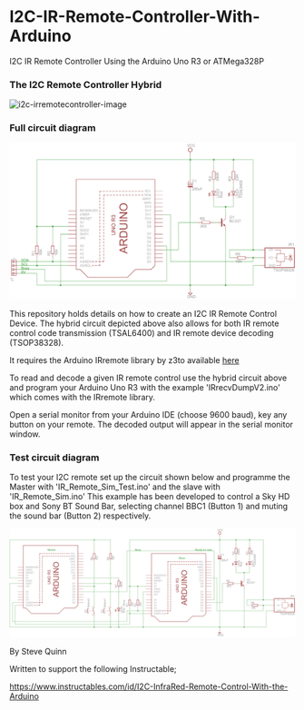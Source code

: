 # I2C-IR-Remote-Controller-With-Arduino

I2C IR Remote Controller Using the Arduino Uno R3 or ATMega328P

### The I2C Remote Controller Hybrid

![i2c-irremotecontroller-image](./docs/Hybrid.png)

### Full circuit diagram

![i2c-circuit-image](./docs/CircuitDiagram.png)

This repository holds details on how to create an I2C IR Remote Control Device. The hybrid circuit depicted above also allows for both IR remote control code transmission (TSAL6400) and IR remote device decoding (TSOP38328).

It requires the Arduino IRremote library by z3to available [here](https://github.com/z3t0/Arduino-IRremote/)

To read and decode a given IR remote control use the hybrid circuit above and program your Arduino Uno R3 with the example 'IRrecvDumpV2.ino' which comes with the IRremote library.

Open a serial monitor from your Arduino IDE (choose 9600 baud), key any button on your remote. The decoded output will appear in the serial monitor window.

### Test circuit diagram

To test your I2C remote set up the circuit shown below and programme the Master with 'IR_Remote_Sim_Test.ino' and the slave with 'IR_Remote_Sim.ino'
This example has been developed to control a Sky HD box and Sony BT Sound Bar, selecting channel BBC1 (Button 1) and muting the sound bar (Button 2) respectively.

![i2c-test-circuit-image](./docs/CircuitDiagramTest.png)

By Steve Quinn

Written to support the following Instructable;

https://www.instructables.com/id/I2C-InfraRed-Remote-Control-With-the-Arduino